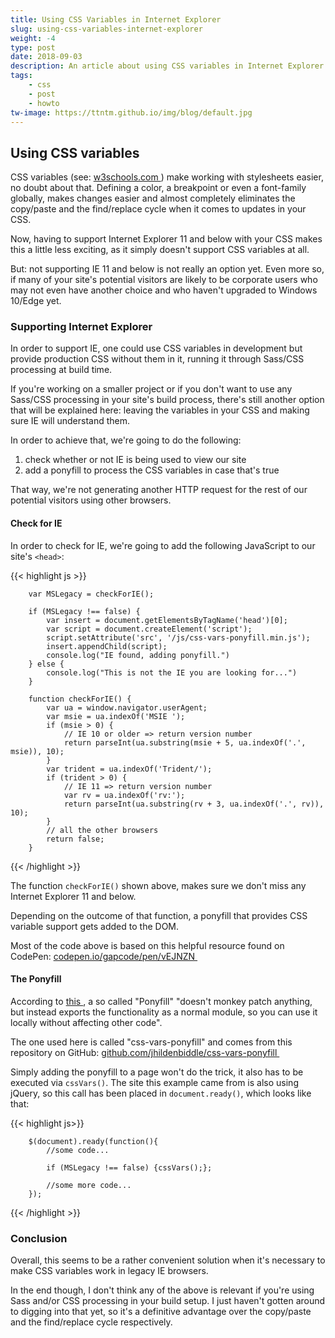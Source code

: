 ```yaml
---
title: Using CSS Variables in Internet Explorer
slug: using-css-variables-internet-explorer
weight: -4
type: post
date: 2018-09-03
description: An article about using CSS variables in Internet Explorer which doesn't natively support them.
tags: 
    - css
    - post
    - howto
tw-image: https://ttntm.github.io/img/blog/default.jpg
---
```


## Using CSS variables

CSS variables (see: <a href="https://github.com/sindresorhus/ponyfill" rel="noopener" target="_blank">w3schools.com&nbsp;<i class="fas fa-external-link-alt fa-xs"></i></a>) make working with stylesheets easier, no doubt about that. Defining a color, a breakpoint or even a font-family globally, makes changes easier and almost completely eliminates the copy/paste and the find/replace cycle when it comes to updates in your CSS.

Now, having to support Internet Explorer 11 and below with your CSS makes this a little less exciting, as it simply doesn't support CSS variables at all. 

But: not supporting IE 11 and below is not really an option yet. Even more so, if many of your site's potential visitors are likely to be corporate users who may not even have another choice and who haven't upgraded to Windows 10/Edge yet.

### Supporting Internet Explorer

In order to support IE, one could use CSS variables in development but provide production CSS without them in it, running it through Sass/CSS processing at build time.

If you're working on a smaller project or if you don't want to use any Sass/CSS processing in your site's build process, there's still another option that will be explained here: leaving the variables in your CSS and making sure IE will understand them. 

In order to achieve that, we're going to do the following:

1. check whether or not IE is being used to view our site
2. add a ponyfill to process the CSS variables in case that's true

That way, we're not generating another HTTP request for the rest of our potential visitors using other browsers.

#### Check for IE

In order to check for IE, we're going to add the following JavaScript to our site's `<head>`:

{{< highlight js >}}

        var MSLegacy = checkForIE();
            
        if (MSLegacy !== false) {
            var insert = document.getElementsByTagName('head')[0];
            var script = document.createElement('script');
            script.setAttribute('src', '/js/css-vars-ponyfill.min.js');
            insert.appendChild(script);
            console.log("IE found, adding ponyfill.")
        } else {
            console.log("This is not the IE you are looking for...")
        }
            
        function checkForIE() {
            var ua = window.navigator.userAgent;
            var msie = ua.indexOf('MSIE ');
            if (msie > 0) {
                // IE 10 or older => return version number
                return parseInt(ua.substring(msie + 5, ua.indexOf('.', msie)), 10);
            }
            var trident = ua.indexOf('Trident/');
            if (trident > 0) {
                // IE 11 => return version number
                var rv = ua.indexOf('rv:');
                return parseInt(ua.substring(rv + 3, ua.indexOf('.', rv)), 10);
            }
            // all the other browsers
            return false;
        }

{{< /highlight >}}

The function `checkForIE()` shown above, makes sure we don't miss any Internet Explorer 11 and below. 

Depending on the outcome of that function, a ponyfill that provides CSS variable support gets added to the DOM.

Most of the code above is based on this helpful resource found on CodePen: <a href="https://github.com/sindresorhus/ponyfill" rel="noopener" target="_blank">codepen.io/gapcode/pen/vEJNZN&nbsp;<i class="fas fa-external-link-alt fa-xs"></i></a>

#### The Ponyfill

According to <a href="https://github.com/sindresorhus/ponyfill" rel="noopener" target="_blank">this&nbsp;<i class="fas fa-external-link-alt fa-xs"></i></a>, a so called "Ponyfill" "doesn't monkey patch anything, but instead exports the functionality as a normal module, so you can use it locally without affecting other code".

The one used here is called "css-vars-ponyfill" and comes from this repository on GitHub: <a href="https://github.com/jhildenbiddle/css-vars-ponyfill" rel="noopener" target="_blank">github.com/jhildenbiddle/css-vars-ponyfill&nbsp;<i class="fas fa-external-link-alt fa-xs"></i></a>

Simply adding the ponyfill to a page won't do the trick, it also has to be executed via `cssVars()`. The site this example came from is also using jQuery, so this call has been placed in `document.ready()`, which looks like that:

{{< highlight js>}}

        $(document).ready(function(){
            //some code...

            if (MSLegacy !== false) {cssVars();};
            
            //some more code...
        });

{{< /highlight >}}

### Conclusion

Overall, this seems to be a rather convenient solution when it's necessary to make CSS variables work in legacy IE browsers. 

In the end though, I don't think any of the above is relevant if you're using Sass and/or CSS processing in your build setup. I just haven't gotten around to digging into that yet, so it's a definitive advantage over the copy/paste and the find/replace cycle respectively.